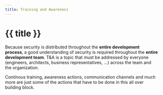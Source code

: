 ```yaml
---
title: Training and Awareness
---
```


# {{ title }}

Because security is distributed throughout the **entire development process**, a good understanding of security is required throughout the **entire development team**. T&A is a topic that must be addressed by everyone (engineers, architects, business representatives, ...) across the team and the organization.

Continous training, awareness actions, communication channels and much more are just some of the actions that have to be done in this all over building block.

